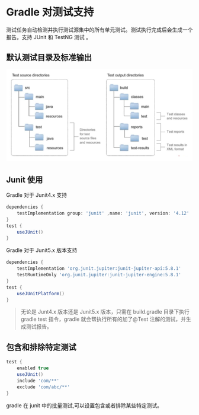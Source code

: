 # Gradle 对测试支持

测试任务自动检测并执行测试源集中的所有单元测试。测试执行完成后会生成一个报告。支持 JUnit 和 TestNG 测试 。

## 默认测试目录及标准输出

![](./assets/Snipaste_2022-08-31_15-28-22.png)

## Junit 使用

Gradle 对于 Junit4.x 支持

~~~groovy
dependencies {
	testImplementation group: 'junit' ,name: 'junit', version: '4.12'
} 
test {
	useJUnit()
}
~~~

Gradle 对于 Junit5.x 版本支持

~~~groovy
dependencies {
    testImplementation 'org.junit.jupiter:junit-jupiter-api:5.8.1'
    testRuntimeOnly 'org.junit.jupiter:junit-jupiter-engine:5.8.1'
} 
test {
	useJUnitPlatform()
}
~~~

>无论是 Junt4.x 版本还是 Junit5.x 版本，只需在 build.gradle 目录下执行 gradle test 指令，gradle 就会帮执行所有的加了@Test 注解的测试，并生成测试报告。  

## 包含和排除特定测试

~~~groovy
test {
    enabled true
    useJUnit()
    include 'com/**'
    exclude 'com/abc/**'
}
~~~

gradle 在 junit 中的批量测试,可以设置包含或者排除某些特定测试。